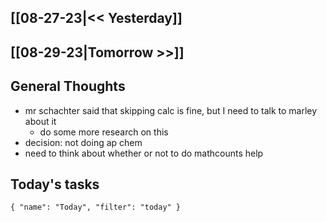 ## [[08-27-23|<< Yesterday]]
## [[08-29-23|Tomorrow >>]]
## General Thoughts
- mr schachter said that skipping calc is fine, but I need to talk to marley about it
	- do some more research on this
- decision: not doing ap chem
- need to think about whether or not to do mathcounts help
## Today's tasks

```todoist 
{ "name": "Today", "filter": "today" } 
```
